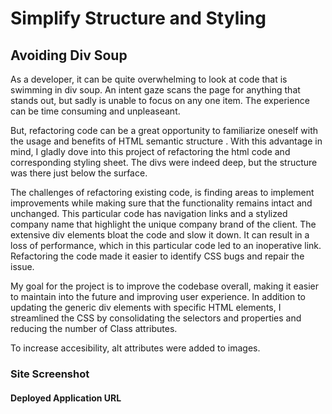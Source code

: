 # Simplify Structure and Styling

## Avoiding Div Soup

As a developer, it can be quite overwhelming to look at code that is swimming in div soup. An intent gaze scans the page for anything that stands out, but sadly is unable to focus on any one item. The experience can be time consuming and unpleaseant. 

But, refactoring code can be a great opportunity to familiarize oneself with the usage and benefits of HTML semantic structure . With this advantage in mind, I gladly dove into this project of refactoring the html code and corresponding styling sheet. The divs were indeed deep, but the structure was there just below the surface.

The challenges of refactoring existing code, is finding areas to implement improvements while making sure that the functionality remains intact and unchanged. This particular code has navigation links and a stylized company name that highlight the unique company brand of the client. The extensive div elements bloat the code and slow it down. It can result in a loss of performance, which in this particular code led to an inoperative link. Refactoring the code made it easier to identify CSS bugs and repair the issue.

My goal for the project is to improve the codebase overall, making it easier to maintain into the future and improving user experience. In addition to updating the generic div elements with specific HTML elements, I streamlined the CSS by consolidating the selectors and properties and reducing the number of Class attributes.

To increase accesibility, alt attributes were added to images. 

### Site Screenshot


#### Deployed Application URL


